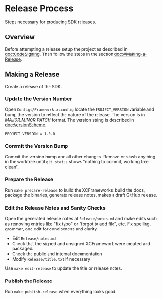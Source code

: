 # Release Process

Steps necessary for producing SDK releases.

## Overview

Before attempting a release setup the project as described in
<doc:CodeSigning>. Then follow the steps in the section
<doc:#Making-a-Release>.

## Making a Release

Create a release of the SDK.

### Update the Version Number

Open `Configs/Framework.xcconfig` locate the `PROJECT_VERSION`
variable and bump the version to reflect the nature of the
release. The version is in _MAJOR.MINOR.PATCH_ format. The version
string is described in <doc:VersionScheme>.

```
PROJECT_VERSION = 1.0.0
```

### Commit the Version Bump

Commit the version bump and all other changes. Remove or stash
anything in the worktree until `git status` shows "nothing to commit,
working tree clean".

### Prepare the Release

Run `make prepare-release` to build the XCFrameworks, build the docs,
package the binaries, generate release notes, makes a draft GitHub
release.

### Edit the Release Notes and Sanity Checks

Open the generated release notes at `Release/notes.md` and make edits
such as removing entries like "fix typo" or "forgot to add file",
etc. Fix spelling, grammar, and edit for conciseness and clarity.

- Edit `Release/notes.md`
- Check that the signed and unsigned XCFramework were created and
packaged.
- Check the public and internal documentation
- Modify `Release/title.txt` if necessary

Use `make edit-release` to update the title or release notes.

### Publish the Release

Run `make publish-release` when everything looks good.
